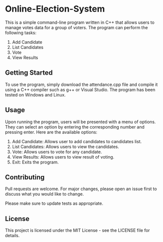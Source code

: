 # Online-Election-System

This is a simple command-line program written in C++ that allows users to manage votes data for a group of voters. The program can perform the following tasks:

1. Add Candidate
2. List Candidates
3. Vote
4. View Results

## Getting Started
To use the program, simply download the attendance.cpp file and compile it using a C++ compiler such as g++ or Visual Studio. The program has been tested on Windows and Linux.

## Usage
Upon running the program, users will be presented with a menu of options. They can select an option by entering the corresponding number and pressing enter. Here are the available options:

1. Add Candidate: Allows user to add candidates to candidates list.
2. List Candidates: Allows users to view the candidates.
3. Vote: Allows users to vote for any candidate.
4. View Results: Allows users to view result of voting.
5. Exit: Exits the program.

## Contributing
Pull requests are welcome. For major changes, please open an issue first to discuss what you would like to change.

Please make sure to update tests as appropriate.

## License
This project is licensed under the MIT License - see the LICENSE file for details.
